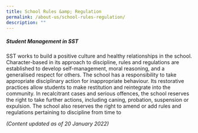 ```yaml
---
title: School Rules &amp; Regulation
permalink: /about-us/school-rules-regulation/
description: ""
---
```

##### Student Management in SST

SST works to build a positive culture and healthy relationships in the school. Character-based in its approach to discipline, rules and regulations are established to develop self-management, moral reasoning, and a generalised respect for others. The school has a responsibility to take appropriate disciplinary action for inappropriate behaviour. Its restorative practices allow students to make restitution and reintegrate into the community. In recalcitrant cases and serious offences, the school reserves the right to take further actions, including caning, probation, suspension or expulsion. The school also reserves the right to amend or add rules and regulations pertaining to discipline from time to 



_(Content updated as of 20 January 2022)_